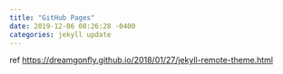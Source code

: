 ```yaml
---
title: "GitHub Pages"
date: 2019-12-06 08:26:28 -0400
categories: jekyll update
---
```


ref <https://dreamgonfly.github.io/2018/01/27/jekyll-remote-theme.html>
